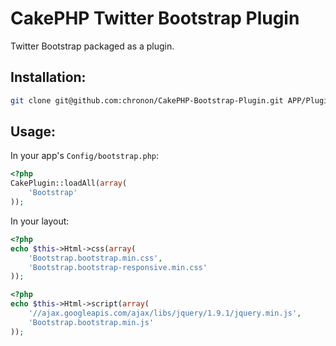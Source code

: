 CakePHP Twitter Bootstrap Plugin
================================

Twitter Bootstrap packaged as a plugin. 

Installation:
-------------

```sh
git clone git@github.com:chronon/CakePHP-Bootstrap-Plugin.git APP/Plugin/Bootstrap
```

Usage:
-----

In your app's `Config/bootstrap.php`:

```php
<?php
CakePlugin::loadAll(array(
	'Bootstrap'
));
```

In your layout:

```php
<?php
echo $this->Html->css(array(
	'Bootstrap.bootstrap.min.css',
	'Bootstrap.bootstrap-responsive.min.css'
)); 
```

```php
<?php
echo $this->Html->script(array(
	'//ajax.googleapis.com/ajax/libs/jquery/1.9.1/jquery.min.js',
	'Bootstrap.bootstrap.min.js'
));
```
